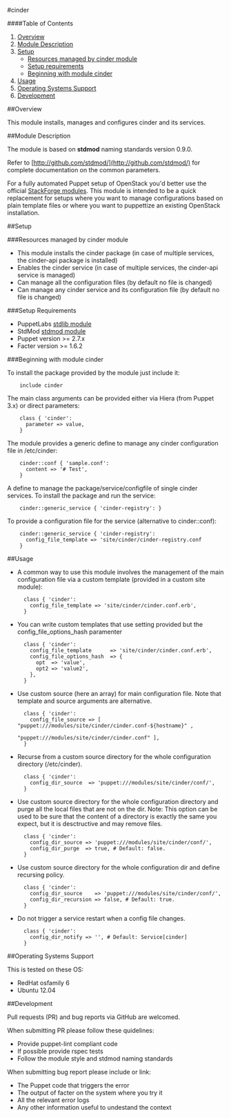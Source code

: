 #cinder

####Table of Contents

1. [Overview](#overview)
2. [Module Description](#module-description)
3. [Setup](#setup)
    * [Resources managed by cinder module](#resources-managed-by-cinder-module)
    * [Setup requirements](#setup-requirements)
    * [Beginning with module cinder](#beginning-with-module-cinder)
4. [Usage](#usage)
5. [Operating Systems Support](#operating-systems-support)
6. [Development](#development)

##Overview

This module installs, manages and configures cinder and its services.

##Module Description

The module is based on **stdmod** naming standards version 0.9.0.

Refer to [http://github.com/stdmod/](http://github.com/stdmod/) for complete documentation on the common parameters.

For a fully automated Puppet setup of OpenStack you'd better use the official [StackForge modules](https://github.com/stackforge/puppet-openstack).
This module is intended to be a quick replacement for setups where you want to manage configurations based on plain template files or where you want to puppettize an existing OpenStack installation.

##Setup

###Resources managed by cinder module
* This module installs the cinder package (in case of multiple services, the cinder-api package is installed)
* Enables the cinder service (in case of multiple services, the cinder-api service is managed)
* Can manage all the configuration files (by default no file is changed)
* Can manage any cinder service and its configuration file (by default no file is changed)

###Setup Requirements
* PuppetLabs [stdlib module](https://github.com/puppetlabs/puppetlabs-stdlib)
* StdMod [stdmod module](https://github.com/stdmod/stdmod)
* Puppet version >= 2.7.x
* Facter version >= 1.6.2

###Beginning with module cinder

To install the package provided by the module just include it:

        include cinder

The main class arguments can be provided either via Hiera (from Puppet 3.x) or direct parameters:

        class { 'cinder':
          parameter => value,
        }

The module provides a generic define to manage any cinder configuration file in /etc/cinder:

        cinder::conf { 'sample.conf':
          content => '# Test',
        }

A define to manage the package/service/configfile of single cinder services. To install the package and run the service:

        cinder::generic_service { 'cinder-registry': }

To provide a configuration file for the service (alternative to cinder::conf):

        cinder::generic_service { 'cinder-registry':
          config_file_template => 'site/cinder/cinder-registry.conf
        }

##Usage

* A common way to use this module involves the management of the main configuration file via a custom template (provided in a custom site module):

        class { 'cinder':
          config_file_template => 'site/cinder/cinder.conf.erb',
        }

* You can write custom templates that use setting provided but the config_file_options_hash paramenter

        class { 'cinder':
          config_file_template      => 'site/cinder/cinder.conf.erb',
          config_file_options_hash  => {
            opt  => 'value',
            opt2 => 'value2',
          },
        }

* Use custom source (here an array) for main configuration file. Note that template and source arguments are alternative.

        class { 'cinder':
          config_file_source => [ "puppet:///modules/site/cinder/cinder.conf-${hostname}" ,
                                  "puppet:///modules/site/cinder/cinder.conf" ],
        }


* Recurse from a custom source directory for the whole configuration directory (/etc/cinder).

        class { 'cinder':
          config_dir_source  => 'puppet:///modules/site/cinder/conf/',
        }

* Use custom source directory for the whole configuration directory and purge all the local files that are not on the dir.
  Note: This option can be used to be sure that the content of a directory is exactly the same you expect, but it is desctructive and may remove files.

        class { 'cinder':
          config_dir_source => 'puppet:///modules/site/cinder/conf/',
          config_dir_purge  => true, # Default: false.
        }

* Use custom source directory for the whole configuration dir and define recursing policy.

        class { 'cinder':
          config_dir_source    => 'puppet:///modules/site/cinder/conf/',
          config_dir_recursion => false, # Default: true.
        }

* Do not trigger a service restart when a config file changes.

        class { 'cinder':
          config_dir_notify => '', # Default: Service[cinder]
        }

##Operating Systems Support

This is tested on these OS:
- RedHat osfamily 6
- Ubuntu 12.04


##Development

Pull requests (PR) and bug reports via GitHub are welcomed.

When submitting PR please follow these quidelines:
- Provide puppet-lint compliant code
- If possible provide rspec tests
- Follow the module style and stdmod naming standards

When submitting bug report please include or link:
- The Puppet code that triggers the error
- The output of facter on the system where you try it
- All the relevant error logs
- Any other information useful to undestand the context
